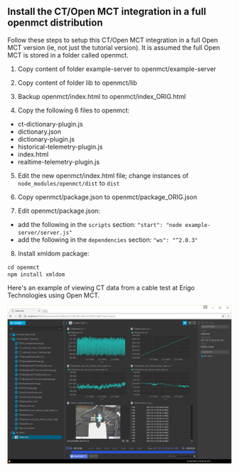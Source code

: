 ## Install the CT/Open MCT integration in a full openmct distribution

Follow these steps to setup this CT/Open MCT integration in a full Open MCT version (ie, not just the tutorial version).  It is assumed the full Open MCT is stored in a folder called openmct.

1. Copy content of folder example-server to openmct/example-server

2. Copy content of folder lib to openmct/lib

3. Backup openmct/index.html to openmct/index_ORIG.html

4. Copy the following 6 files to openmct:
  * ct-dictionary-plugin.js
  * dictionary.json
  * dictionary-plugin.js
  * historical-telemetry-plugin.js
  * index.html
  * realtime-telemetry-plugin.js

5. Edit the new openmct/index.html file; change instances of `node_modules/openmct/dist` to `dist`

6. Copy openmct/package.json to openmct/package_ORIG.json

7. Edit openmct/package.json:
  * add the following in the `scripts` section: `"start": "node example-server/server.js"`
  * add the following in the `dependencies` section: `"ws": "^2.0.3"`

8. Install xmldom package:
```
cd openmct
npm install xmldom
```

Here's an example of viewing CT data from a cable test at Erigo Technologies using Open MCT.

![](images/CBOS_data_in_OpenMCT.png)
